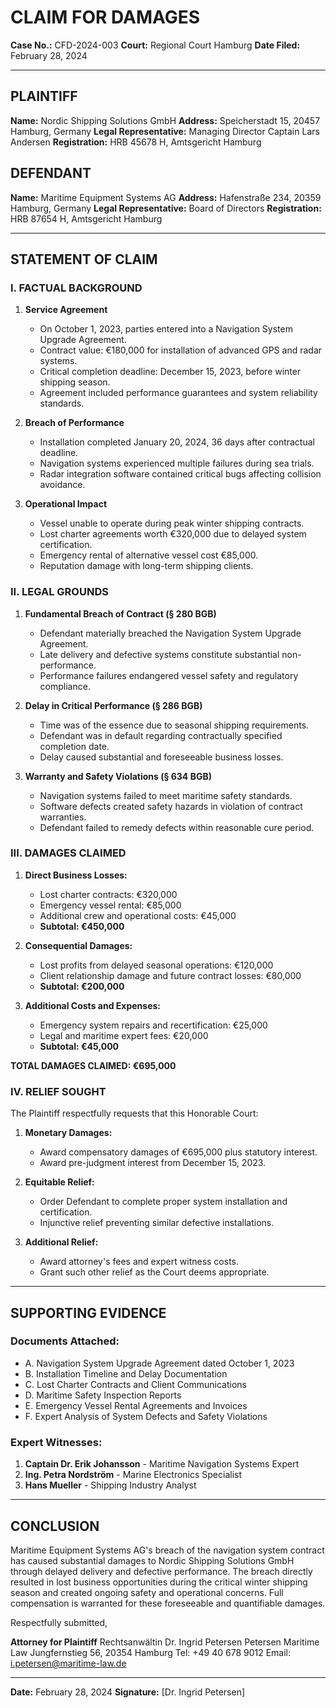 # CLAIM FOR DAMAGES

**Case No.:** CFD-2024-003
**Court:** Regional Court Hamburg
**Date Filed:** February 28, 2024

---

## PLAINTIFF
**Name:** Nordic Shipping Solutions GmbH
**Address:** Speicherstadt 15, 20457 Hamburg, Germany
**Legal Representative:** Managing Director Captain Lars Andersen
**Registration:** HRB 45678 H, Amtsgericht Hamburg

## DEFENDANT
**Name:** Maritime Equipment Systems AG
**Address:** Hafenstraße 234, 20359 Hamburg, Germany
**Legal Representative:** Board of Directors
**Registration:** HRB 87654 H, Amtsgericht Hamburg

---

## STATEMENT OF CLAIM

### I. FACTUAL BACKGROUND

1. **Service Agreement**
   - On October 1, 2023, parties entered into a Navigation System Upgrade Agreement.
   - Contract value: €180,000 for installation of advanced GPS and radar systems.
   - Critical completion deadline: December 15, 2023, before winter shipping season.
   - Agreement included performance guarantees and system reliability standards.

2. **Breach of Performance**
   - Installation completed January 20, 2024, 36 days after contractual deadline.
   - Navigation systems experienced multiple failures during sea trials.
   - Radar integration software contained critical bugs affecting collision avoidance.

3. **Operational Impact**
   - Vessel unable to operate during peak winter shipping contracts.
   - Lost charter agreements worth €320,000 due to delayed system certification.
   - Emergency rental of alternative vessel cost €85,000.
   - Reputation damage with long-term shipping clients.

### II. LEGAL GROUNDS

1. **Fundamental Breach of Contract (§ 280 BGB)**
   - Defendant materially breached the Navigation System Upgrade Agreement.
   - Late delivery and defective systems constitute substantial non-performance.
   - Performance failures endangered vessel safety and regulatory compliance.

2. **Delay in Critical Performance (§ 286 BGB)**
   - Time was of the essence due to seasonal shipping requirements.
   - Defendant was in default regarding contractually specified completion date.
   - Delay caused substantial and foreseeable business losses.

3. **Warranty and Safety Violations (§ 634 BGB)**
   - Navigation systems failed to meet maritime safety standards.
   - Software defects created safety hazards in violation of contract warranties.
   - Defendant failed to remedy defects within reasonable cure period.

### III. DAMAGES CLAIMED

1. **Direct Business Losses:**
   - Lost charter contracts: €320,000
   - Emergency vessel rental: €85,000
   - Additional crew and operational costs: €45,000
   - **Subtotal: €450,000**

2. **Consequential Damages:**
   - Lost profits from delayed seasonal operations: €120,000
   - Client relationship damage and future contract losses: €80,000
   - **Subtotal: €200,000**

3. **Additional Costs and Expenses:**
   - Emergency system repairs and recertification: €25,000
   - Legal and maritime expert fees: €20,000
   - **Subtotal: €45,000**

**TOTAL DAMAGES CLAIMED: €695,000**

### IV. RELIEF SOUGHT

The Plaintiff respectfully requests that this Honorable Court:

1. **Monetary Damages:**
   - Award compensatory damages of €695,000 plus statutory interest.
   - Award pre-judgment interest from December 15, 2023.

2. **Equitable Relief:**
   - Order Defendant to complete proper system installation and certification.
   - Injunctive relief preventing similar defective installations.

3. **Additional Relief:**
   - Award attorney's fees and expert witness costs.
   - Grant such other relief as the Court deems appropriate.

---

## SUPPORTING EVIDENCE

### Documents Attached:
- A. Navigation System Upgrade Agreement dated October 1, 2023
- B. Installation Timeline and Delay Documentation
- C. Lost Charter Contracts and Client Communications
- D. Maritime Safety Inspection Reports
- E. Emergency Vessel Rental Agreements and Invoices
- F. Expert Analysis of System Defects and Safety Violations

### Expert Witnesses:
1. **Captain Dr. Erik Johansson** - Maritime Navigation Systems Expert
2. **Ing. Petra Nordström** - Marine Electronics Specialist
3. **Hans Mueller** - Shipping Industry Analyst

---

## CONCLUSION

Maritime Equipment Systems AG's breach of the navigation system contract has caused substantial damages to Nordic Shipping Solutions GmbH through delayed delivery and defective performance. The breach directly resulted in lost business opportunities during the critical winter shipping season and created ongoing safety and operational concerns. Full compensation is warranted for these foreseeable and quantifiable damages.

Respectfully submitted,

**Attorney for Plaintiff**
Rechtsanwältin Dr. Ingrid Petersen
Petersen Maritime Law
Jungfernstieg 56, 20354 Hamburg
Tel: +49 40 678 9012
Email: i.petersen@maritime-law.de

---

**Date:** February 28, 2024
**Signature:** [Dr. Ingrid Petersen]
